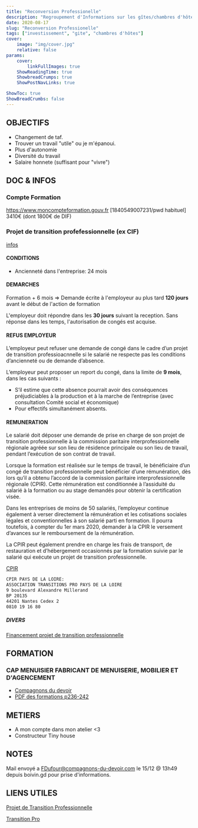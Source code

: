 ```yaml
---
title: "Reconversion Professionelle"
description: "Regroupement d'Informations sur les gîtes/chambres d'hôtes récupérées au fil de mes recherches"
date: 2020-08-17
slug: "Reconversion Professionelle"
tags: ["investissement", "gite", "chambres d'hôtes"]
cover:
    image: "img/cover.jpg"
    relative: false
params:
    cover:
        linkFullImages: true
    ShowReadingTime: true
    ShowbreadCrumps: true
    ShowPostNavLinks: true

ShowToc: true
ShowBreadCrumbs: false
---
```


## OBJECTIFS

- Changement de taf.
- Trouver un travail "utile" ou je m'épanoui.
- Plus d'autonomie
- Diversité du travail
- Salaire honnete (suffisant pour "vivre")

## DOC & INFOS
### Compte Formation
https://www.moncompteformation.gouv.fr [1840549007231/pwd habituel]
3410€ (dont 1800€ de DIF)

### Projet de transition profefessionnelle (ex CIF)
[infos](https://travail-emploi.gouv.fr/formation-professionnelle/formation-des-salaries/article/projet-de-transition-professionnelle)

#### CONDITIONS

- Ancienneté dans l'entreprise: 24 mois

#### DEMARCHES

Formation + 6 mois => Demande écrite à l'employeur au plus tard **120 jours** avant le début de l'action de formation

L'employeur doit répondre dans les **30 jours** suivant la reception. Sans réponse dans les temps, l'autorisation de congés est acquise.

#### REFUS EMPLOYEUR

L’employeur peut refuser une demande de congé dans le cadre d’un projet de transition professioacnnelle si le salarié ne respecte pas les conditions d’ancienneté ou de demande d’absence.

L’employeur peut proposer un report du congé, dans la limite de **9 mois**, dans les cas suivants :

- S’il estime que cette absence pourrait avoir des conséquences préjudiciables à la production et à la marche de l’entreprise (avec consultation Comité social et économique)
- Pour effectifs simultanément absents.

#### REMUNERATION

Le salarié doit déposer une demande de prise en charge de son projet de transition professionnelle à la commission paritaire interprofessionnelle régionale agréée sur son lieu de résidence principale ou son lieu de travail, pendant l’exécution de son contrat de travail.

Lorsque la formation est réalisée sur le temps de travail, le bénéficiaire d’un congé de transition professionnelle peut bénéficier d’une rémunération, dès lors qu’il a obtenu l’accord de la commission paritaire interprofessionnelle régionale (CPIR). Cette rémunération est conditionnée à l’assiduité du salarié à la formation ou au stage demandés pour obtenir la certification visée.

Dans les entreprises de moins de 50 salariés, l’employeur continue également à verser directement la rémunération et les cotisations sociales légales et conventionnelles à son salarié parti en formation. Il pourra toutefois, à compter du 1er mars 2020, demander à la CPIR le versement d’avances sur le remboursement de la rémunération.

La CPIR peut également prendre en charge les frais de transport, de restauration et d’hébergement occasionnés par la formation suivie par le salarié qui exécute un projet de transition professionnelle.

[CPIR](https://travail-emploi.gouv.fr/formation-professionnelle/acteurs-cadre-et-qualite-de-la-formation-professionnelle/cpir)

``` txt
CPIR PAYS DE LA LOIRE: 
ASSOCIATION TRANSITIONS PRO PAYS DE LA LOIRE 
9 boulevard Alexandre Millerand 
BP 20135
44201 Nantes Cedex 2
0810 19 16 80
```

##### DIVERS
[Financement projet de transition professionnelle](https://www.moncompteformation.gouv.fr/espace-public/comment-financer-mon-projet-de-transition-professionnelle)

## FORMATION
### CAP MENUISIER FABRICANT DE MENUISERIE, MOBILIER ET D'AGENCEMENT

- [Compagnons du devoir](https://www.compagnons-du-devoir.com/cap-menuisier-fabricant-de-menuiserie-mobilier-et-dagencement)
- [PDF des formations p236-242](https://www.compagnons-du-devoir.com/sites/default/files/batiment_et_amenagement_aout_2020.pdf)

## METIERS

- A mon compte dans mon atelier <3
- Constructeur Tiny house

## NOTES

Mail envoyé a FDufour@compagnons-du-devoir.com le 15/12 @ 13h49 depuis boivin.gd pour prise d'informations.


## LIENS UTILES

[Projet de Transition Professionnelle](https://www.moncompteformation.gouv.fr/espace-public/quest-ce-que-le-projet-de-transition-professionnelle)

[Transition Pro](https://www.transitionspro.fr/)